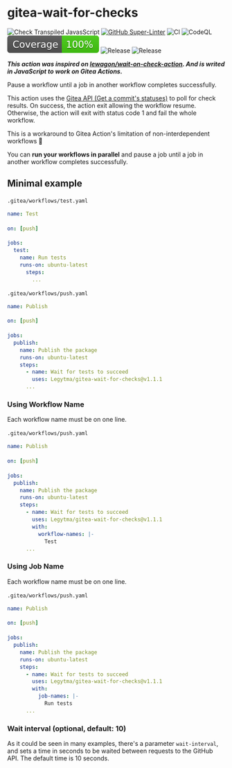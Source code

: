 # gitea-wait-for-checks

![Check Transpiled JavasScript](https://github.com/Legytma/gitea-wait-for-checks/actions/workflows/check-dist.yml/badge.svg)
[![GitHub Super-Linter](https://github.com/Legytma/gitea-wait-for-checks/actions/workflows/linter.yml/badge.svg)](https://github.com/super-linter/super-linter)
![CI](https://github.com/Legytma/gitea-wait-for-checks/actions/workflows/ci.yml/badge.svg)
![CodeQL](https://github.com/Legytma/gitea-wait-for-checks/actions/workflows/codeql-analysis.yml/badge.svg)
![Coverage](badges/coverage.svg)
![Release](https://shields.io/github/v/release/Legytma/gitea-wait-for-checks)
![Release](https://shields.io/github/package-json/v/Legytma/gitea-wait-for-checks)

**_This action was inspired on
[lewagon/wait-on-check-action](https://github.com/lewagon/wait-on-check-action).
And is writed in JavaScript to work on Gitea Actions._**

Pause a workflow until a job in another workflow completes successfully.

This action uses the
[Gitea API (Get a commit's statuses)](https://docs.gitea.com/api/1.21/#tag/repository/operation/repoListStatuses)
to poll for check results. On success, the action exit allowing the workflow
resume. Otherwise, the action will exit with status code 1 and fail the whole
workflow.

This is a workaround to Gitea Action's limitation of non-interdependent
workflows :tada:

You can **run your workflows in parallel** and pause a job until a job in
another workflow completes successfully.

## Minimal example

`.gitea/workflows/test.yaml`

```yml
name: Test

on: [push]

jobs:
  test:
    name: Run tests
    runs-on: ubuntu-latest
      steps:
        ...
```

`.gitea/workflows/push.yaml`

```yml
name: Publish

on: [push]

jobs:
  publish:
    name: Publish the package
    runs-on: ubuntu-latest
    steps:
      - name: Wait for tests to succeed
        uses: Legytma/gitea-wait-for-checks@v1.1.1
      ...
```

### Using Workflow Name

Each workflow name must be on one line.

`.gitea/workflows/push.yaml`

```yml
name: Publish

on: [push]

jobs:
  publish:
    name: Publish the package
    runs-on: ubuntu-latest
    steps:
      - name: Wait for tests to succeed
        uses: Legytma/gitea-wait-for-checks@v1.1.1
        with:
          workflow-names: |-
            Test
      ...
```

### Using Job Name

Each workflow name must be on one line.

`.gitea/workflows/push.yaml`

```yml
name: Publish

on: [push]

jobs:
  publish:
    name: Publish the package
    runs-on: ubuntu-latest
    steps:
      - name: Wait for tests to succeed
        uses: Legytma/gitea-wait-for-checks@v1.1.1
        with:
          job-names: |-
            Run tests
      ...
```

### Wait interval (optional, default: 10)

As it could be seen in many examples, there's a parameter `wait-interval`, and
sets a time in seconds to be waited between requests to the GitHub API. The
default time is 10 seconds.
